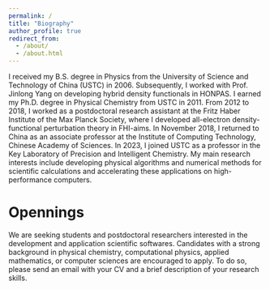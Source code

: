 ```yaml
---
permalink: /
title: "Biography"
author_profile: true
redirect_from: 
  - /about/
  - /about.html
---
```

I received my B.S. degree in Physics from the University of Science and Technology of China (USTC) in 2006. Subsequently, I worked with Prof. Jinlong Yang on developing hybrid density functionals in HONPAS. I earned my Ph.D. degree in Physical Chemistry from USTC in 2011. From 2012 to 2018, I worked as a postdoctoral research assistant at the Fritz Haber Institute of the Max Planck Society, where I developed all-electron density-functional perturbation theory in FHI-aims. In November 2018, I returned to China as an associate professor at the Institute of Computing Technology, Chinese Academy of Sciences. In 2023, I joined USTC as a professor in the Key Laboratory of Precision and Intelligent Chemistry. My main research interests include developing physical algorithms and numerical methods for scientific calculations and accelerating these applications on high-performance computers.


Opennings
======
We are seeking students and postdoctoral researchers interested in the development and application scientific softwares. Candidates with a strong background in physical chemistry, computational physics, applied mathematics, or computer sciences are encouraged to apply. To do so, please send an email with your CV and a brief description of your research skills.








